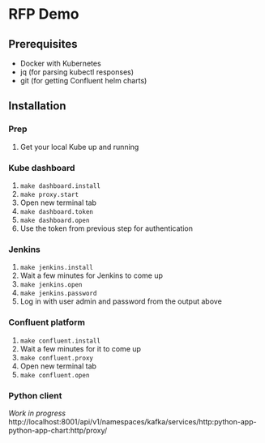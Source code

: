 # RFP Demo

## Prerequisites

- Docker with Kubernetes
- jq (for parsing kubectl responses)
- git (for getting Confluent helm charts)

## Installation

### Prep

1. Get your local Kube up and running

### Kube dashboard

1. `make dashboard.install`
2. `make proxy.start`
3. Open new terminal tab
4. `make dashboard.token`
5. `make dashboard.open`
6. Use the token from previous step for authentication


### Jenkins

1. `make jenkins.install`
2. Wait a few minutes for Jenkins to come up
3. `make jenkins.open`
4. `make jenkins.password`
5. Log in with user admin and password from the output above

### Confluent platform

1. `make confluent.install`
2. Wait a few minutes for it to come up
3. `make confluent.proxy`
4. Open new terminal tab
5. `make confluent.open`

### Python client

*Work in progress*
http://localhost:8001/api/v1/namespaces/kafka/services/http:python-app-python-app-chart:http/proxy/